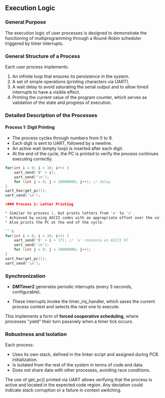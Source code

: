 ## Execution Logic

### General Purpose

The execution logic of user processes is designed to demonstrate the functioning of multiprogramming through a Round-Robin scheduler triggered by timer interrupts.

### General Structure of a Process

Each user process implements:

1. An infinite loop that ensures its persistence in the system.
2. A set of simple operations (printing characters via UART).
3. A wait delay to avoid saturating the serial output and to allow timed interrupts to have a visible effect.
4. Printing the current value of the program counter, which serves as validation of the state and progress of execution.

### Detailed Description of the Processes

#### Process 1: Digit Printing

* The process cycles through numbers from 0 to 9.
* Each digit is sent to UART, followed by a newline.
* An active wait (empty loop) is inserted after each digit.
* At the end of the cycle, the PC is printed to verify the process continues executing correctly.

```c
for(int i = 0; i < 10; i++) {
    uart_send('0' + i);
    uart_send('\n');
    for (int j = 0; j < 10000000; j++); // delay
}
uart_hex(get_pc());
uart_send('\n');

#### Process 2: Letter Printing

* Similar to process 1, but prints letters from 'a' to 'z'.
* Achieved by using ASCII codes with an appropriate offset over the value '0'.
* Also prints the PC at the end of the cycle.

```c
for(int i = 0; i < 26; i++) {
    uart_send('0' + i + 17); // 'a' comienza en ASCII 97
    uart_send('\n');
    for (int j = 0; j < 10000000; j++);
}
uart_hex(get_pc());
uart_send('\n');
```

### Synchronization 

* **DMTimer2** generates periodic interrupts (every 3 seconds, configurable).

* These interrupts invoke the timer_irq_handler, which saves the current process context and selects the next one to execute.

This implements a form of **forced cooperative scheduling**, where processes "yield" their turn passively when a timer tick occurs.

### Robustness and Isolation

Each process:

* Uses its own stack, defined in the linker script and assigned during PCB initialization.
* Is isolated from the rest of the system in terms of code and data.
* Does not share data with other processes, avoiding race conditions.

The use of get_pc() printed via UART allows verifying that the process is active and located in the expected code region. Any deviation could indicate stack corruption or a failure in context switching.

